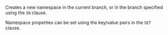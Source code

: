 Creates a new namespace in the current branch, or in the branch specified using the `IN` clause.

Namespace properties can be set using the key/value pairs in the `SET` clause.
